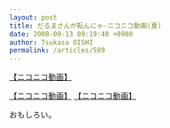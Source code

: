 ```yaml
---
layout: post
title: だるまさんが転んにゃ‐ニコニコ動画(夏)
date: 2008-09-13 09:19:40 +0900
author: Tsukasa OISHI
permalink: /articles/589
---
```



<script type="text/javascript" src="http://ext.nicovideo.jp/thumb_watch/sm4555836?w=490&amp;h=307"></script>  

<noscript><a href="http://www.nicovideo.jp/watch/sm4555836">【ニコニコ動画】</a></noscript>  

<script type="text/javascript" src="http://ext.nicovideo.jp/thumb_watch/sm4565093?w=490&amp;h=307"></script><noscript><a href="http://www.nicovideo.jp/watch/sm4565093">【ニコニコ動画】</a></noscript>  

<script type="text/javascript" src="http://ext.nicovideo.jp/thumb_watch/sm4595442?w=490&amp;h=307"></script><noscript><a href="http://www.nicovideo.jp/watch/sm4595442">【ニコニコ動画】</a></noscript>  

おもしろい。  
